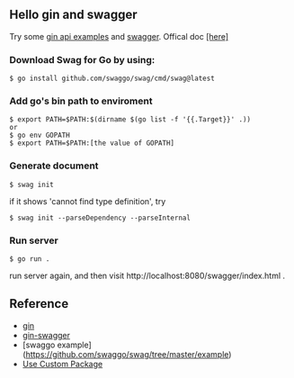 ## Hello gin and swagger

Try some [gin api examples](https://github.com/gin-gonic/gin#api-examples) and [swagger](https://github.com/swaggo/gin-swagger).
Offical doc [[here]](https://github.com/swaggo/swag/blob/master/README.md)
### Download Swag for Go by using:

```
$ go install github.com/swaggo/swag/cmd/swag@latest
```
### Add go's bin path to enviroment

```
$ export PATH=$PATH:$(dirname $(go list -f '{{.Target}}' .))
or
$ go env GOPATH
$ export PATH=$PATH:[the value of GOPATH]
```

### Generate document

```
$ swag init
```
if it shows 'cannot find type definition', try
```
$ swag init --parseDependency --parseInternal
```
### Run server

```
$ go run .
```

run server again, and then visit http://localhost:8080/swagger/index.html .

## Reference

- [gin](https://github.com/gin-gonic/gin)
- [gin-swagger](https://github.com/swaggo/gin-swagger)
- [swaggo example] (https://github.com/swaggo/swag/tree/master/example)
- [Use Custom Package](https://blog.francium.tech/go-modules-go-project-set-up-without-gopath-1ae601a4e868)
